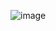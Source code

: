 ![image](https://github.com/vlnka/btc-price-badge/assets/57315687/19ddddad-59e8-4308-b170-adcc530f2eca)
